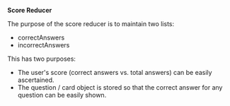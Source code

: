 **Score Reducer**

The purpose of the score reducer is to maintain two lists:
- correctAnswers
- incorrectAnswers

This has two purposes:
- The user's score (correct answers vs. total answers) can be easily ascertained.
- The question / card object is stored so that the correct answer for any question 
can be easily shown.
